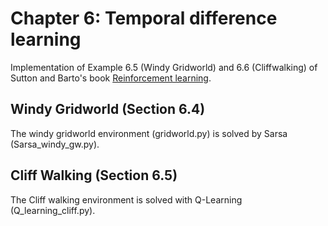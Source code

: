 # Chapter 6: Temporal difference learning

Implementation of Example 6.5 (Windy Gridworld) and 6.6 (Cliffwalking) of Sutton and Barto's book [Reinforcement learning](http://incompleteideas.net/book/the-book.html).


## Windy Gridworld (Section 6.4)

The windy gridworld environment (gridworld.py) is solved by Sarsa (Sarsa_windy_gw.py).

## Cliff Walking (Section 6.5)

The Cliff walking environment is solved with Q-Learning (Q_learning_cliff.py).
